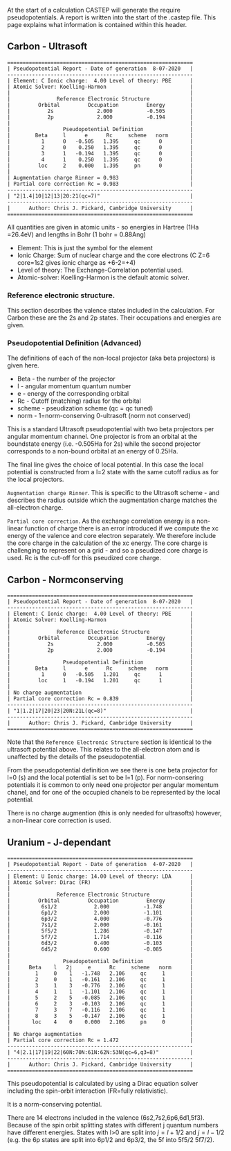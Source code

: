 At the start of a calculation CASTEP will generate the require pseudopotentials. A report is written into the start of the <seedname>.castep file. This page explains what information is contained within this header.

## Carbon - Ultrasoft

```
============================================================                
| Pseudopotential Report - Date of generation  8-07-2020   |                
------------------------------------------------------------                
| Element: C Ionic charge:  4.00 Level of theory: PBE      |                
| Atomic Solver: Koelling-Harmon                           |                
|                                                          |                
|               Reference Electronic Structure             |                
|         Orbital         Occupation         Energy        |                
|            2s              2.000           -0.505        |                
|            2p              2.000           -0.194        |                
|                                                          |                
|                 Pseudopotential Definition               |                
|        Beta     l      e      Rc     scheme   norm       |                
|          1      0   -0.505   1.395     qc      0         |                
|          2      0    0.250   1.395     qc      0         |                
|          3      1   -0.194   1.395     qc      0         |                
|          4      1    0.250   1.395     qc      0         |                
|         loc     2    0.000   1.395     pn      0         |                
|                                                          |                
| Augmentation charge Rinner = 0.983                       |                
| Partial core correction Rc = 0.983                       |                
------------------------------------------------------------                
| "2|1.4|10|12|13|20:21(qc=7)"                             |                
------------------------------------------------------------                
|      Author: Chris J. Pickard, Cambridge University      |                
============================================================ 
```
All quantities are given in atomic units - so energies in Hartree (1Ha =26.4eV) and lengths in Bohr (1 bohr = 0.88Ang)

* Element: This is just the symbol for the element 
* Ionic Charge: Sum of nuclear charge and the core electrons (C Z=6 core=1s2 gives ionic charge as +6-2=+4)
* Level of theory: The Exchange-Correlation potential used.
* Atomic-solver: Koelling-Harmon is the default atomic solver. 

### Reference electronic structure.

This section describes the valence states included in the calculation. For Carbon these are the 2s and 2p states. Their occupations and energies are given.

### Pseudopotential Definition (Advanced)
The definitions of each of the non-local projector (aka beta projectors) is given here. 

* Beta - the number of the projector
* l    - angular momentum quantum number
* e    - energy of the corresponding orbital
* Rc   - Cutoff (matching) radius for the orbital 
* scheme - pseudization scheme (qc = qc tuned)
* norm   - 1=norm-conserving 0-ultrasoft (norm not conserved)

This is a standard Ultrasoft pseudopotential with two beta projectors per angular momentum channel. One projector is from an orbital at the boundstate energy (i.e. -0.505Ha for 2s) while the second projector corresponds to a non-bound orbital at an energy of 0.25Ha.

The final line gives the choice of local potential. In this case the local potential is constructed from a l=2 state with the same cutoff radius as for the local projectors.

`Augmentation charge Rinner`. This is specific to the Ultrasoft scheme - and describes the radius outside which the augmentation charge matches the all-electron charge.

`Partial core correction`. As the exchange correlation energy is a non-linear function of charge there is an error introduced if we compute the xc energy of the valence and core electron separately. We therefore include the core charge in the calculation of the xc energy. The core charge is challenging to represent on a grid - and so a pseudized core charge is used. Rc is the cut-off for this pseudized core charge.

## Carbon - Normconserving

```
============================================================                
| Pseudopotential Report - Date of generation  8-07-2020   |                
------------------------------------------------------------                
| Element: C Ionic charge:  4.00 Level of theory: PBE      |                
| Atomic Solver: Koelling-Harmon                           |                
|                                                          |                
|               Reference Electronic Structure             |                
|         Orbital         Occupation         Energy        |                
|            2s              2.000           -0.505        |                
|            2p              2.000           -0.194        |                
|                                                          |                
|                 Pseudopotential Definition               |                
|        Beta     l      e      Rc     scheme   norm       |                
|          1      0   -0.505   1.201     qc      1         |                
|         loc     1   -0.194   1.201     qc      1         |                
|                                                          |                
| No charge augmentation                                   |                
| Partial core correction Rc = 0.839                       |                
------------------------------------------------------------                
| "1|1.2|17|20|23|20N:21L(qc=8)"                           |                
------------------------------------------------------------                
|      Author: Chris J. Pickard, Cambridge University      |                
============================================================  
```

Note that the `Reference Electronic Structure` section is identical to the ultrasoft potential above. This relates to the all-electron atom and is unaffected by the details of the pseudopotential.

From the pseudopotential definition we see there is one beta projector for l=0 (s) and the local potential is set to be l=1 (p). For norm-consering potentials it is common to only need one projector per angular momentum chanel, and for one of the occupied chanels to be represented by the local potential.

There is no charge augmention (this is only needed for ultrasofts) however, a non-linear core correction is used.


## Uranium - J-dependant

```
============================================================                
| Pseudopotential Report - Date of generation  4-07-2020   |                
------------------------------------------------------------                
| Element: U Ionic charge: 14.00 Level of theory: LDA      |                
| Atomic Solver: Dirac (FR)                                |                
|                                                          |                
|               Reference Electronic Structure             |                
|         Orbital         Occupation         Energy        |                
|          6s1/2            2.000           -1.748         |                
|          6p1/2            2.000           -1.101         |                
|          6p3/2            4.000           -0.776         |                
|          7s1/2            2.000           -0.161         |                
|          5f5/2            1.286           -0.147         |                
|          5f7/2            1.714           -0.116         |                
|          6d3/2            0.400           -0.103         |                
|          6d5/2            0.600           -0.085         |                
|                                                          |                
|                 Pseudopotential Definition               |                
|      Beta    l   2j     e      Rc     scheme   norm      |                
|        1     0    1   -1.748   2.106     qc     1        |                
|        2     0    1   -0.161   2.106     qc     1        |                
|        3     1    3   -0.776   2.106     qc     1        |                
|        4     1    1   -1.101   2.106     qc     1        |                
|        5     2    5   -0.085   2.106     qc     1        |                
|        6     2    3   -0.103   2.106     qc     1        |                
|        7     3    7   -0.116   2.106     qc     1        |                
|        8     3    5   -0.147   2.106     qc     1        |                
|       loc    4    0    0.000   2.106     pn     0        |                
|                                                          |                
| No charge augmentation                                   |                
| Partial core correction Rc = 1.472                       |                
------------------------------------------------------------                
| "4|2.1|17|19|22|60N:70N:61N:62N:53N(qc=6,q3=8)"          |                
------------------------------------------------------------                
|      Author: Chris J. Pickard, Cambridge University      |                
============================================================   
```

This pseudopotential is calculated by using a Dirac equation solver including the spin-orbit interaction (FR=fully relativistic).

It is a norm-conserving potential.

There are 14 electrons included in the valence (6s2,7s2,6p6,6d1,5f3). Because of the spin orbit splitting states with different j quantum numbers have different energies. States with l>0 are split into $j=l+1/2$ and $j=l-1/2$ (e.g. the 6p states are split into 6p1/2 and 6p3/2, the 5f into 5f5/2 5f7/2).








